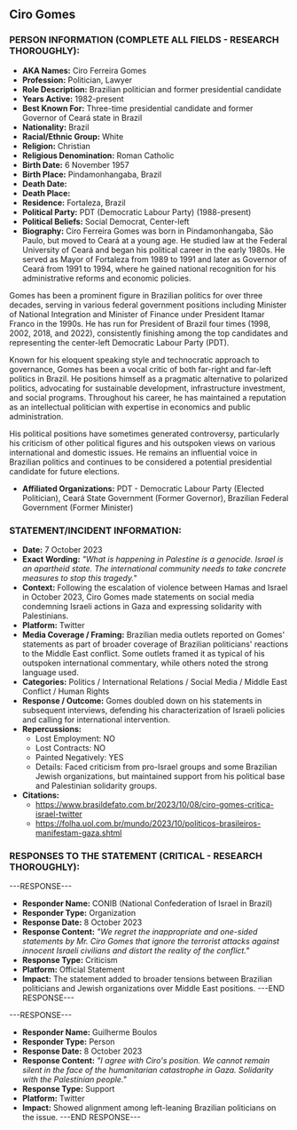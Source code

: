 ## Ciro Gomes

### PERSON INFORMATION (COMPLETE ALL FIELDS - RESEARCH THOROUGHLY):

- **AKA Names:** Ciro Ferreira Gomes
- **Profession:** Politician, Lawyer
- **Role Description:** Brazilian politician and former presidential candidate
- **Years Active:** 1982-present
- **Best Known For:** Three-time presidential candidate and former Governor of Ceará state in Brazil
- **Nationality:** Brazil
- **Racial/Ethnic Group:** White
- **Religion:** Christian
- **Religious Denomination:** Roman Catholic
- **Birth Date:** 6 November 1957
- **Birth Place:** Pindamonhangaba, Brazil
- **Death Date:** 
- **Death Place:** 
- **Residence:** Fortaleza, Brazil
- **Political Party:** PDT (Democratic Labour Party) (1988-present)
- **Political Beliefs:** Social Democrat, Center-left
- **Biography:** Ciro Ferreira Gomes was born in Pindamonhangaba, São Paulo, but moved to Ceará at a young age. He studied law at the Federal University of Ceará and began his political career in the early 1980s. He served as Mayor of Fortaleza from 1989 to 1991 and later as Governor of Ceará from 1991 to 1994, where he gained national recognition for his administrative reforms and economic policies.

Gomes has been a prominent figure in Brazilian politics for over three decades, serving in various federal government positions including Minister of National Integration and Minister of Finance under President Itamar Franco in the 1990s. He has run for President of Brazil four times (1998, 2002, 2018, and 2022), consistently finishing among the top candidates and representing the center-left Democratic Labour Party (PDT).

Known for his eloquent speaking style and technocratic approach to governance, Gomes has been a vocal critic of both far-right and far-left politics in Brazil. He positions himself as a pragmatic alternative to polarized politics, advocating for sustainable development, infrastructure investment, and social programs. Throughout his career, he has maintained a reputation as an intellectual politician with expertise in economics and public administration.

His political positions have sometimes generated controversy, particularly his criticism of other political figures and his outspoken views on various international and domestic issues. He remains an influential voice in Brazilian politics and continues to be considered a potential presidential candidate for future elections.

- **Affiliated Organizations:** PDT - Democratic Labour Party (Elected Politician), Ceará State Government (Former Governor), Brazilian Federal Government (Former Minister)

### STATEMENT/INCIDENT INFORMATION:
- **Date:** 7 October 2023
- **Exact Wording:** *"What is happening in Palestine is a genocide. Israel is an apartheid state. The international community needs to take concrete measures to stop this tragedy."*
- **Context:** Following the escalation of violence between Hamas and Israel in October 2023, Ciro Gomes made statements on social media condemning Israeli actions in Gaza and expressing solidarity with Palestinians.
- **Platform:** Twitter
- **Media Coverage / Framing:** Brazilian media outlets reported on Gomes' statements as part of broader coverage of Brazilian politicians' reactions to the Middle East conflict. Some outlets framed it as typical of his outspoken international commentary, while others noted the strong language used.
- **Categories:** Politics / International Relations / Social Media / Middle East Conflict / Human Rights
- **Response / Outcome:** Gomes doubled down on his statements in subsequent interviews, defending his characterization of Israeli policies and calling for international intervention.
- **Repercussions:** 
  - Lost Employment: NO
  - Lost Contracts: NO
  - Painted Negatively: YES
  - Details: Faced criticism from pro-Israel groups and some Brazilian Jewish organizations, but maintained support from his political base and Palestinian solidarity groups.
- **Citations:** 
  - https://www.brasildefato.com.br/2023/10/08/ciro-gomes-critica-israel-twitter
  - https://folha.uol.com.br/mundo/2023/10/politicos-brasileiros-manifestam-gaza.shtml

### RESPONSES TO THE STATEMENT (CRITICAL - RESEARCH THOROUGHLY):

---RESPONSE---
- **Responder Name:** CONIB (National Confederation of Israel in Brazil)
- **Responder Type:** Organization
- **Response Date:** 8 October 2023
- **Response Content:** *"We regret the inappropriate and one-sided statements by Mr. Ciro Gomes that ignore the terrorist attacks against innocent Israeli civilians and distort the reality of the conflict."*
- **Response Type:** Criticism
- **Platform:** Official Statement
- **Impact:** The statement added to broader tensions between Brazilian politicians and Jewish organizations over Middle East positions.
---END RESPONSE---

---RESPONSE---
- **Responder Name:** Guilherme Boulos
- **Responder Type:** Person
- **Response Date:** 8 October 2023
- **Response Content:** *"I agree with Ciro's position. We cannot remain silent in the face of the humanitarian catastrophe in Gaza. Solidarity with the Palestinian people."*
- **Response Type:** Support
- **Platform:** Twitter
- **Impact:** Showed alignment among left-leaning Brazilian politicians on the issue.
---END RESPONSE---